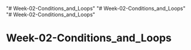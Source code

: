 "# Week-02-Conditions_and_Loops"
"# Week-02-Conditions_and_Loops"
"# Week-02-Conditions_and_Loops"

# Week-02-Conditions_and_Loops
